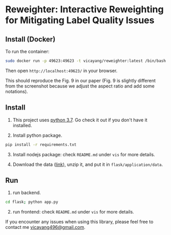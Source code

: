 # Reweighter: Interactive Reweighting for Mitigating Label Quality Issues

## Install (Docker)

To run the container:
```sh
sudo docker run -p 49623:49623 -t vicayang/reweighter:latest /bin/bash /autorun.sh
```
Then open `http://localhost:49623/` in your browser.

This should reproduce the Fig. 9 in our paper (Fig. 9 is slightly different from the screenshot because we adjust the aspect ratio and add some notations).

## Install

1. This project uses [python 3.7](https://www.python.org/). Go check it out if you don't have it installed.

2. Install python package.
```sh
pip install -r requirements.txt
```

3. Install nodejs package: check `README.md` under `vis` for more details.

4. Download the data ([link](https://drive.google.com/file/d/12db1lcp1GjG0ujCNE-nt-B5racen-pJ_/view?usp=sharing)), unzip it, and put it in `flask/application/data`.

## Run

1. run backend. 
```sh
cd flask; python app.py
```

2. run frontend: check `README.md` under `vis` for more details.


If you encounter any issues when using this library, please feel free to contact me vicayang496@gmail.com.